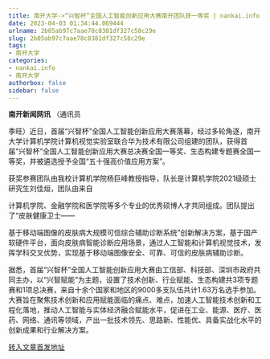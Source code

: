 ```yaml
---
title: 南开大学->“兴智杯”全国人工智能创新应用大赛南开团队获一等奖 | nankai.info
date: 2023-04-03 01:34:44.069444
urlname: 2b05ab97c7aae78c8381df327c58c29e
slug: 2b05ab97c7aae78c8381df327c58c29e
tags: 
- 南开大学
categories:
- nankai.info
- 南开大学
authorbox: false
sidebar: false
---
```

**南开新闻网讯** （通讯员

季旺）近日，首届“兴智杯”全国人工智能创新应用大赛落幕，经过多轮角逐，南开大学计算机学院计算机视觉实验室联合华为技术有限公司组建的团队，获得首届“兴智杯”全国人工智能创新应用大赛总决赛全国一等奖、生态构建专题赛全国一等奖，并被遴选授予全国“五十强高价值应用方案”。

获奖参赛团队由我校计算机学院杨巨峰教授指导，队长是计算机学院2021级硕士研究生刘佳烜，团队由来自
<!--more-->
计算机学院、金融学院和医学院等多个专业的优秀硕博人才共同组成。团队提出了“皮肤健康卫士——

基于移动端图像的皮肤病大规模可信综合辅助诊断系统”创新解决方案，基于国产软硬件平台，面向皮肤病智能诊断应用场景，通过人工智能和计算机视觉技术，发挥学科交叉优势，实现基于移动端图像安全、可靠、可信的皮肤病辅助诊断。

据悉，首届“兴智杯”全国人工智能创新应用大赛由工信部、科技部、深圳市政府共同主办，以“兴智赋能”为主题，设置了技术创新、行业赋能、生态构建共3项专题赛和1项总决赛，来自十余个国家和地区的9000多支队伍共计1.63万名选手参加。大赛旨在聚焦技术创新和应用赋能面临的痛点、难点，加速人工智能技术创新和工程化落地，推动人工智能与实体经济融合赋能水平，促进在工业、能源、医疗、医药、网络、通讯等领域，产出一批技术领先、思路新、性能优、具备实战化水平的创新成果和行业解决方案。



[转入文章首发地址](http://news.nankai.edu.cn/ywsd/system/2023/03/30/030055165.shtml)